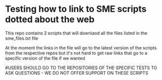 # Testing how to link to SME scripts dotted about the web

This repo contains 2 scripts that will downlaod all the files listed in the sme_files.txt file

At the moment the links in the file will go to the latest version of the scripts from the respective repos but it's not hard to get raw links that go to a specific version of the file if we wanted

#USERS SHOULD GO TO THE REPOSITORIES OF THE SPECIFIC TESTS TO ASK QUESTIONS - WE DO NOT OFFER SUPPORT ON THESE SCRIPTS
